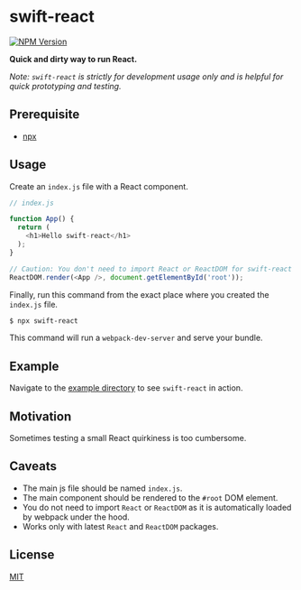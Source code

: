 # swift-react

[![NPM Version](https://img.shields.io/npm/v/swift-react.svg?style=flat-square)](https://www.npmjs.com/package/swift-react)

**Quick and dirty way to run React.**

*Note: `swift-react` is strictly for development usage only and is helpful for quick prototyping and testing.*

## Prerequisite

* [npx](https://github.com/npm/npx)

## Usage

Create an `index.js` file with a React component.

```js
// index.js

function App() {
  return (
    <h1>Hello swift-react</h1>
  );
}

// Caution: You don't need to import React or ReactDOM for swift-react to work.
ReactDOM.render(<App />, document.getElementById('root'));
```

Finally, run this command from the exact place where you created the `index.js` file.

```bash
$ npx swift-react
```

This command will run a `webpack-dev-server` and serve your bundle.

## Example

Navigate to the [example directory](https://github.com/mesaugat/swift-react/tree/master/example) to see `swift-react` in action.

## Motivation

Sometimes testing a small React quirkiness is too cumbersome.

## Caveats

* The main js file should be named `index.js`.
* The main component should be rendered to the `#root` DOM element.
* You do not need to import `React` or `ReactDOM` as it is automatically loaded by webpack under the hood.
* Works only with latest `React` and `ReactDOM` packages.

## License

[MIT](LICENSE)
